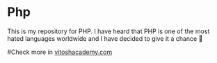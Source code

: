 # Php 

This is my repository for PHP.
I have heard that PHP is one of the most hated languages worldwide and I have decided to give it a chance :cactus:

#Check more in [vitoshacademy.com](http://www.vitoshacademy.com/?s=php&submit=Go)
